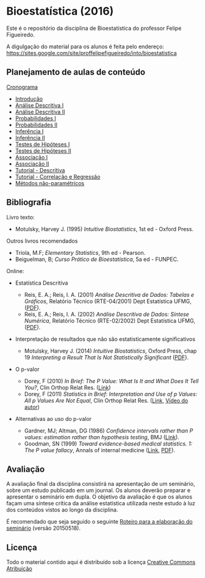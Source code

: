 # Bioestatística (2016)

Este é o repositório da disciplina de Bioestatística do professor Felipe Figueiredo.

A digulgação do material para os alunos é feita pelo endereço: https://sites.google.com/site/proffelipefigueiredo/into/bioestatistica

## Planejamento de aulas de conteúdo

[Cronograma][]

- [Introdução][]
- [Análise Descritiva I][]
- [Análise Descritiva II][]
- [Probabilidades I][]
- [Probabilidades II][]
- [Inferência I][]
- [Inferência II][]
- [Testes de Hipóteses I][]
- [Testes de Hipóteses II][]
- [Associação I][]
- [Associação II][]
- [Tutorial - Descritiva][]
- [Tutorial - Correlação e Regressão][]
- [Métodos não-paramétricos][]

[Cronograma]: https://docs.google.com/document/d/1xb7Yqxae8sbbbkPYjg5ZGhxJ8NFfxOURBISeWVHkjUE
[Introdução]: https://github.com/philsf/Bioestatistica/raw/v2016.1-INTO/Aulas/BE-Intro_4em1.pdf
[Análise Descritiva I]: https://github.com/philsf/Bioestatistica/raw/v2016.1-INTO/Aulas/BE-Descritiva_I_4em1.pdf
[Análise Descritiva II]: https://github.com/philsf/Bioestatistica/raw/v2016.1-INTO/Aulas/BE-Descritiva_II_4em1.pdf
[Probabilidades I]: https://github.com/philsf/Bioestatistica/raw/v2016.1-INTO/Aulas/BE-Prob_I_Basica_4em1.pdf
[Probabilidades II]: https://github.com/philsf/Bioestatistica/raw/v2016.1-INTO/Aulas/BE-Prob_II_Distrib_4em1.pdf
[Inferência I]: https://github.com/philsf/Bioestatistica/raw/v2016.1-INTO/Aulas/BE-Inferencia_I_4em1.pdf
[Inferência II]: https://github.com/philsf/Bioestatistica/raw/v2016.1-INTO/Aulas/BE-Inferencia_II_4em1.pdf
[Testes de Hipóteses I]: https://github.com/philsf/Bioestatistica/raw/v2016.1-INTO/Aulas/BE-TesteHipotese_I_4em1.pdf
[Testes de Hipóteses II]: https://github.com/philsf/Bioestatistica/raw/v2016.1-INTO/Aulas/BE-TesteHipotese_II_4em1.pdf
[Associação I]: https://github.com/philsf/Bioestatistica/raw/v2016.1-INTO/Aulas/BE-Associacao_I_4em1.pdf
[Associação II]: https://github.com/philsf/Bioestatistica/raw/v2016.1-INTO/Aulas/BE-Associacao_II_4em1.pdf
[Tutorial - Descritiva]: https://github.com/philsf/Bioestatistica/raw/v2016.1-INTO/Aulas/BE-Pratica_Descritiva_4em1.pdf
[Tutorial - Correlação e Regressão]: https://github.com/philsf/Bioestatistica/raw/v2016.1-INTO/Aulas/BE-Pratica_Associacao_4em1.pdf
[Métodos não-paramétricos]: https://github.com/philsf/Bioestatistica/raw/v2016.1-INTO/Aulas/BE-Nao_Param_4em1.pdf

## Bibliografia

Livro texto:

* Motulsky, Harvey J. (1995) *Intuitive Biostatistics*, 1st ed - Oxford Press.

Outros livros recomendados

- Triola, M.F; *Elementary Statistics*, 9th ed - Pearson.
- Beiguelman, B; *Curso Prático de Bioestatística*, 5a ed - FUNPEC.

Online:

- Estatística Descritiva
	- Reis, E. A.; Reis, I. A. (2001) *Análise Descritiva de Dados: Tabelas e Gráficos*, Relatório Técnico (RTE-04/2001) Dept Estatística UFMG, ([PDF][ufmg-desc-tab]).
	- Reis, E. A.; Reis, I. A. (2002) *Análise Descritiva de Dados: Síntese Numérica*, Relatório Técnico (RTE-02/2002) Dept Estatística UFMG, ([PDF][ufmg-desc-num]).

- Interpretação de resultados que não são estatisticamente significativos
	 - Motulsky, Harvey J. (2014) *Intuitive Biostatistics*, Oxford Press, chap 19 *Interpreting a Result That Is Not Statistically Significant* ([PDF][motulsky-ch19]).

- O p-valor
  - Dorey, F (2010) *In Brief: The P Value: What Is It and What Does It Tell You?*, Clin Orthop Relat Res. ([Link][dorey2010])
  - Dorey, F (2011) *Statistics in Brief: Interpretation and Use of p Values: All p Values Are Not Equal*, Clin Orthop Relat Res. ([Link][dorey2011], [Vídeo do autor][dorey2011-vid])

- Alternativas ao uso do p-valor
  - Gardner, MJ; Altman, DG (1986) *Confidence intervals rather than P values: estimation rather than hypothesis testing*, BMJ ([Link][gardner1986]).
  - Goodman, SN (1999) *Toward evidence-based medical statistics. 1: The P value fallacy*, Annals of internal medicine ([Link][goodman1999], [PDF][goodman1999-pdf]).

[ufmg-desc-tab]: http://www.est.ufmg.br/portal/arquivos/rts/rte0104.pdf
[ufmg-desc-num]: http://www.est.ufmg.br/portal/arquivos/rts/rte0202.pdf
[motulsky-ch19]: http://intuitivebiostatistics.squarespace.com/storage/Chapter%2019%20Intuitive%20Biostatistics%20OUP.pdf
[dorey2010]: http://www.ncbi.nlm.nih.gov/pmc/articles/PMC2895822/
[dorey2011]: http://www.ncbi.nlm.nih.gov/pmc/articles/PMC3183182/
[dorey2011-vid]: http://www.ncbi.nlm.nih.gov/pmc/articles/PMC3183182/bin/11999_2011_2053_MOESM1_ESM.mp4
[gardner1986]: http://www.bmj.com/content/292/6522/746.short
[goodman1999]: http://annals.org/article.aspx?articleid=712762
[goodman1999-pdf]: http://www.perfendo.org/docs/bayesprobability/5.3_goodmanannintmed99all.pdf

## Avaliação

A avaliação final da disciplina consistirá na apresentação de um seminário, sobre um estudo publicado em um journal. Os alunos deverão preparar e apresentar o  seminário em dupla. O objetivo da avaliação é que os alunos façam uma síntese crítica da análise estatística utilizada neste estudo à luz dos conteúdos vistos ao longo da disciplina.

É recomendado que seja seguido o seguinte [Roteiro para a elaboração do seminário][] (versão 20150518).

[Roteiro para a elaboração do seminário]: Trabalhos/BE-Roteiro-Apresentacao-Seminario.pdf

## Licença
Todo o material contido aqui é distribuído sob a licença [Creative Commons Atribuição](http://creativecommons.org/licenses/by/4.0/deed.pt_BR)
